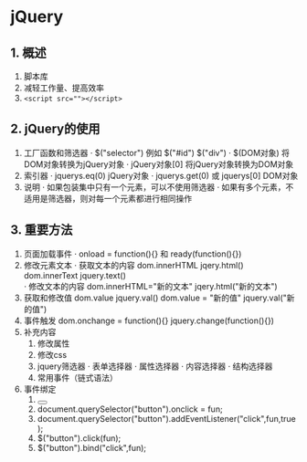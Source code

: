 # jQuery
## 1. 概述
1. 脚本库
2. 减轻工作量、提高效率
3. ```<script src=""></script>```
## 2. jQuery的使用
1. 工厂函数和筛选器
	· $("selector") 例如 $("#id")   $("div")
	· $(DOM对象)  将DOM对象转换为jQuery对象
	· jQuery对象[0] 将jQuery对象转换为DOM对象
2. 索引器
	· jquerys.eq(0) jQuery对象
	· jquerys.get(0) 或 jquerys[0]  DOM对象
3. 说明
	· 如果包装集中只有一个元素，可以不使用筛选器
	· 如果有多个元素，不适用是筛选器，则对每一个元素都进行相同操作
## 3. 重要方法
1. 页面加载事件
	· onload = function(){} 和 ready(function(){})
2. 修改元素文本
	· 获取文本的内容
	dom.innerHTML    jqery.html()
	dom.innerText	 jquery.text()	
	· 修改文本的内容
	dom.innerHTML="新的文本"    jqery.html("新的文本")
3. 获取和修改值
	dom.value   			jquery.val()
	dom.value = "新的值"		jquery.val("新的值")
4. 事件触发
	dom.onchange = function(){}
	jquery.change(function(){})
5. 补充内容
	1. 修改属性
	2. 修改css
	3. jquery筛选器
		· 表单选择器
		· 属性选择器
		· 内容选择器
		· 结构选择器
	4. 常用事件（链式语法）
6. 事件绑定
	1. <button onclick="fun()"></button>
	2. document.querySelector("button").onclick = fun;
	3. document.querySelector("button").addEventListener("click",fun,true);
	4. $("button").click(fun);
	5. $("button").bind("click",fun);